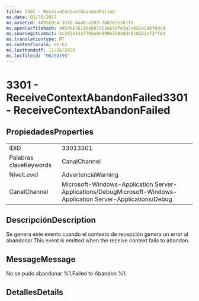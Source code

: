```yaml
---
title: 3301 - ReceiveContextAbandonFailed
ms.date: 03/30/2017
ms.assetid: 4495e0c4-3518-4a40-a203-760782e2b1f0
ms.openlocfilehash: 4d5db676140eb07553a619f43a7ab81e54bf8dc4
ms.sourcegitcommit: bc293b14af795e0e999e3304dd40c0222cf2ffe4
ms.translationtype: MT
ms.contentlocale: es-ES
ms.lasthandoff: 11/26/2020
ms.locfileid: "96250195"
---
```

# <a name="3301---receivecontextabandonfailed"></a><span data-ttu-id="48aac-102">3301 - ReceiveContextAbandonFailed</span><span class="sxs-lookup"><span data-stu-id="48aac-102">3301 - ReceiveContextAbandonFailed</span></span>

## <a name="properties"></a><span data-ttu-id="48aac-103">Propiedades</span><span class="sxs-lookup"><span data-stu-id="48aac-103">Properties</span></span>  
  
|||  
|-|-|  
|<span data-ttu-id="48aac-104">ID</span><span class="sxs-lookup"><span data-stu-id="48aac-104">ID</span></span>|<span data-ttu-id="48aac-105">3301</span><span class="sxs-lookup"><span data-stu-id="48aac-105">3301</span></span>|  
|<span data-ttu-id="48aac-106">Palabras clave</span><span class="sxs-lookup"><span data-stu-id="48aac-106">Keywords</span></span>|<span data-ttu-id="48aac-107">Canal</span><span class="sxs-lookup"><span data-stu-id="48aac-107">Channel</span></span>|  
|<span data-ttu-id="48aac-108">Nivel</span><span class="sxs-lookup"><span data-stu-id="48aac-108">Level</span></span>|<span data-ttu-id="48aac-109">Advertencia</span><span class="sxs-lookup"><span data-stu-id="48aac-109">Warning</span></span>|  
|<span data-ttu-id="48aac-110">Canal</span><span class="sxs-lookup"><span data-stu-id="48aac-110">Channel</span></span>|<span data-ttu-id="48aac-111">Microsoft-Windows-Application Server-Applications/Debug</span><span class="sxs-lookup"><span data-stu-id="48aac-111">Microsoft-Windows-Application Server-Applications/Debug</span></span>|  
  
## <a name="description"></a><span data-ttu-id="48aac-112">Descripción</span><span class="sxs-lookup"><span data-stu-id="48aac-112">Description</span></span>  

 <span data-ttu-id="48aac-113">Se genera este evento cuando el contexto de recepción genera un error al abandonar.</span><span class="sxs-lookup"><span data-stu-id="48aac-113">This event is emitted when the receive context fails to abandon.</span></span>  
  
## <a name="message"></a><span data-ttu-id="48aac-114">Message</span><span class="sxs-lookup"><span data-stu-id="48aac-114">Message</span></span>  

 <span data-ttu-id="48aac-115">No se pudo abandonar %1.</span><span class="sxs-lookup"><span data-stu-id="48aac-115">Failed to Abandon %1.</span></span>  
  
## <a name="details"></a><span data-ttu-id="48aac-116">Detalles</span><span class="sxs-lookup"><span data-stu-id="48aac-116">Details</span></span>
